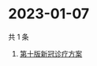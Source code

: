 # 2023-01-07

共 1 条

<!-- BEGIN -->
<!-- 最后更新时间 Sat Jan 07 2023 06:12:09 GMT+0800 (China Standard Time) -->

1. [第十版新冠诊疗方案](https://www.zhihu.com/search?q=第十版新冠诊疗方案)

<!-- END -->

